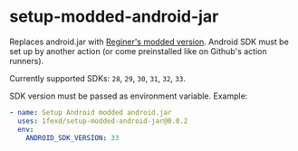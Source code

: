 # setup-modded-android-jar

Replaces android.jar with [Reginer's modded version](https://github.com/Reginer/aosp-android-jar). Android SDK must be set up by another action (or come preinstalled like on Github's action runners).

Currently supported SDKs: `28`, `29`, `30`, `31`, `32`, `33`.

SDK version must be passed as environment variable. Example:

```yaml
- name: Setup Android modded android.jar
  uses: 1fexd/setup-modded-android-jar@0.0.2
  env:
    ANDROID_SDK_VERSION: 33
```
